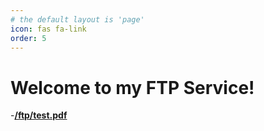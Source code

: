 ```yaml
---
# the default layout is 'page'
icon: fas fa-link
order: 5
---
```


# Welcome to my FTP Service!

-[**/ftp/test.pdf**](/ftp/test.pdf)